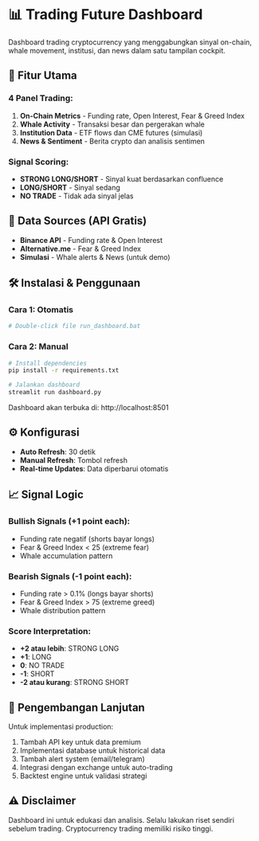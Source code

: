 # 📊 Trading Future Dashboard

Dashboard trading cryptocurrency yang menggabungkan sinyal on-chain, whale movement, institusi, dan news dalam satu tampilan cockpit.

## 🚀 Fitur Utama

### 4 Panel Trading:
1. **On-Chain Metrics** - Funding rate, Open Interest, Fear & Greed Index
2. **Whale Activity** - Transaksi besar dan pergerakan whale
3. **Institution Data** - ETF flows dan CME futures (simulasi)
4. **News & Sentiment** - Berita crypto dan analisis sentimen

### Signal Scoring:
- **STRONG LONG/SHORT** - Sinyal kuat berdasarkan confluence
- **LONG/SHORT** - Sinyal sedang
- **NO TRADE** - Tidak ada sinyal jelas

## 📡 Data Sources (API Gratis)

- **Binance API** - Funding rate & Open Interest
- **Alternative.me** - Fear & Greed Index
- **Simulasi** - Whale alerts & News (untuk demo)

## 🛠️ Instalasi & Penggunaan

### Cara 1: Otomatis
```bash
# Double-click file run_dashboard.bat
```

### Cara 2: Manual
```bash
# Install dependencies
pip install -r requirements.txt

# Jalankan dashboard
streamlit run dashboard.py
```

Dashboard akan terbuka di: http://localhost:8501

## ⚙️ Konfigurasi

- **Auto Refresh**: 30 detik
- **Manual Refresh**: Tombol refresh
- **Real-time Updates**: Data diperbarui otomatis

## 📈 Signal Logic

### Bullish Signals (+1 point each):
- Funding rate negatif (shorts bayar longs)
- Fear & Greed Index < 25 (extreme fear)
- Whale accumulation pattern

### Bearish Signals (-1 point each):
- Funding rate > 0.1% (longs bayar shorts)
- Fear & Greed Index > 75 (extreme greed)
- Whale distribution pattern

### Score Interpretation:
- **+2 atau lebih**: STRONG LONG
- **+1**: LONG
- **0**: NO TRADE
- **-1**: SHORT
- **-2 atau kurang**: STRONG SHORT

## 🔧 Pengembangan Lanjutan

Untuk implementasi production:
1. Tambah API key untuk data premium
2. Implementasi database untuk historical data
3. Tambah alert system (email/telegram)
4. Integrasi dengan exchange untuk auto-trading
5. Backtest engine untuk validasi strategi

## ⚠️ Disclaimer

Dashboard ini untuk edukasi dan analisis. Selalu lakukan riset sendiri sebelum trading. Cryptocurrency trading memiliki risiko tinggi.